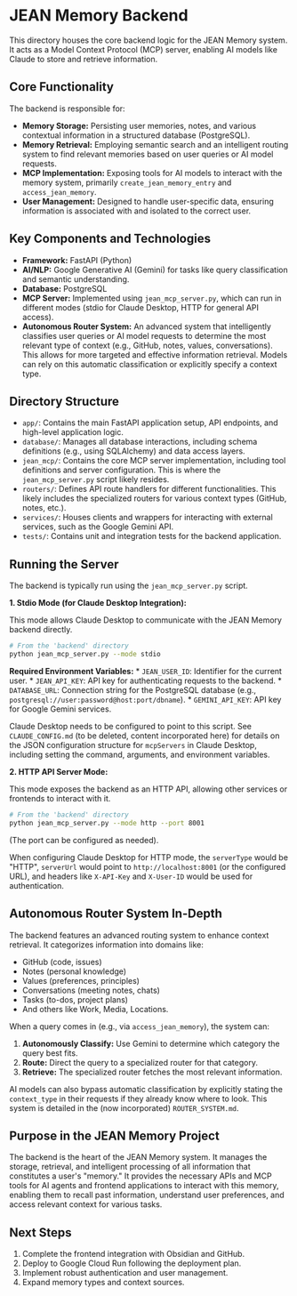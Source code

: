 # JEAN Memory Backend

This directory houses the core backend logic for the JEAN Memory system. It acts as a Model Context Protocol (MCP) server, enabling AI models like Claude to store and retrieve information.

## Core Functionality

The backend is responsible for:

*   **Memory Storage:** Persisting user memories, notes, and various contextual information in a structured database (PostgreSQL).
*   **Memory Retrieval:** Employing semantic search and an intelligent routing system to find relevant memories based on user queries or AI model requests.
*   **MCP Implementation:** Exposing tools for AI models to interact with the memory system, primarily `create_jean_memory_entry` and `access_jean_memory`.
*   **User Management:** Designed to handle user-specific data, ensuring information is associated with and isolated to the correct user.

## Key Components and Technologies

*   **Framework:** FastAPI (Python)
*   **AI/NLP:** Google Generative AI (Gemini) for tasks like query classification and semantic understanding.
*   **Database:** PostgreSQL
*   **MCP Server:** Implemented using `jean_mcp_server.py`, which can run in different modes (stdio for Claude Desktop, HTTP for general API access).
*   **Autonomous Router System:** An advanced system that intelligently classifies user queries or AI model requests to determine the most relevant type of context (e.g., GitHub, notes, values, conversations). This allows for more targeted and effective information retrieval. Models can rely on this automatic classification or explicitly specify a context type.

## Directory Structure

*   `app/`: Contains the main FastAPI application setup, API endpoints, and high-level application logic.
*   `database/`: Manages all database interactions, including schema definitions (e.g., using SQLAlchemy) and data access layers.
*   `jean_mcp/`: Contains the core MCP server implementation, including tool definitions and server configuration. This is where the `jean_mcp_server.py` script likely resides.
*   `routers/`: Defines API route handlers for different functionalities. This likely includes the specialized routers for various context types (GitHub, notes, etc.).
*   `services/`: Houses clients and wrappers for interacting with external services, such as the Google Gemini API.
*   `tests/`: Contains unit and integration tests for the backend application.

## Running the Server

The backend is typically run using the `jean_mcp_server.py` script.

**1. Stdio Mode (for Claude Desktop Integration):**

   This mode allows Claude Desktop to communicate with the JEAN Memory backend directly.

   ```bash
   # From the 'backend' directory
   python jean_mcp_server.py --mode stdio
   ```

   **Required Environment Variables:**
    *   `JEAN_USER_ID`: Identifier for the current user.
    *   `JEAN_API_KEY`: API key for authenticating requests to the backend.
    *   `DATABASE_URL`: Connection string for the PostgreSQL database (e.g., `postgresql://user:password@host:port/dbname`).
    *   `GEMINI_API_KEY`: API key for Google Gemini services.

   Claude Desktop needs to be configured to point to this script. See `CLAUDE_CONFIG.md` (to be deleted, content incorporated here) for details on the JSON configuration structure for `mcpServers` in Claude Desktop, including setting the command, arguments, and environment variables.

**2. HTTP API Server Mode:**

   This mode exposes the backend as an HTTP API, allowing other services or frontends to interact with it.

   ```bash
   # From the 'backend' directory
   python jean_mcp_server.py --mode http --port 8001
   ```
   (The port can be configured as needed).

   When configuring Claude Desktop for HTTP mode, the `serverType` would be "HTTP", `serverUrl` would point to `http://localhost:8001` (or the configured URL), and headers like `X-API-Key` and `X-User-ID` would be used for authentication.

## Autonomous Router System In-Depth

The backend features an advanced routing system to enhance context retrieval. It categorizes information into domains like:

*   GitHub (code, issues)
*   Notes (personal knowledge)
*   Values (preferences, principles)
*   Conversations (meeting notes, chats)
*   Tasks (to-dos, project plans)
*   And others like Work, Media, Locations.

When a query comes in (e.g., via `access_jean_memory`), the system can:

1.  **Autonomously Classify:** Use Gemini to determine which category the query best fits.
2.  **Route:** Direct the query to a specialized router for that category.
3.  **Retrieve:** The specialized router fetches the most relevant information.

AI models can also bypass automatic classification by explicitly stating the `context_type` in their requests if they already know where to look. This system is detailed in the (now incorporated) `ROUTER_SYSTEM.md`.

## Purpose in the JEAN Memory Project

The backend is the heart of the JEAN Memory system. It manages the storage, retrieval, and intelligent processing of all information that constitutes a user's "memory." It provides the necessary APIs and MCP tools for AI agents and frontend applications to interact with this memory, enabling them to recall past information, understand user preferences, and access relevant context for various tasks.

## Next Steps

1. Complete the frontend integration with Obsidian and GitHub.
2. Deploy to Google Cloud Run following the deployment plan.
3. Implement robust authentication and user management.
4. Expand memory types and context sources. 